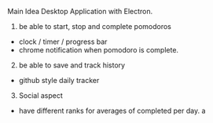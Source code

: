 Main Idea 
Desktop Application with Electron. 
1. be able to start, stop and complete pomodoros 
  - clock / timer / progress bar
  - chrome notification when pomodoro is complete. 
2. be able to save and track history 
  - github style daily tracker 
3. Social aspect 
  - have different ranks for averages of completed per day. a 